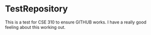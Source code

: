 # TestRepository
This is a test for CSE 310 to ensure GITHUB works.  I have a really good feeling about this working out.

